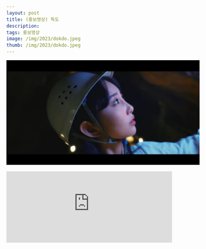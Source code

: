 ```yaml
---
layout: post
title: (홍보영상) 독도
description: 
tags: 홍보영상
image: /img/2023/dokdo.jpeg
thumb: /img/2023/dokdo.jpeg
---
```


![](../img/2023/dokdo.jpeg)
<iframe width="432" height="185.5" src="https://www.youtube.com/embed/DU_TDHusWfI" title="가슴 웅장해지는 동해와 독도 시네마틱 여행 뮤비 ㅣEast Sea, Dokdo of Korea" frameborder="0" allow="accelerometer; autoplay; clipboard-write; encrypted-media; gyroscope; picture-in-picture; web-share" allowfullscreen></iframe>


